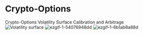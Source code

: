 # Crypto-Options
Crypto-Options Volatility Surface Calibration and Arbitrage
![Volatility surface](https://user-images.githubusercontent.com/60070857/201958983-dfca6422-d71a-4f48-9c5c-d1d123b2b147.png)
![ezgif-1-54076948dd](https://user-images.githubusercontent.com/60070857/209576262-b4cb123d-eb30-4d44-ad45-82043fcb5519.gif)
![ezgif-1-6b1ab8a88d](https://user-images.githubusercontent.com/60070857/209576276-c4126a75-125c-4e97-96b2-165f0b2cd8d4.gif)
